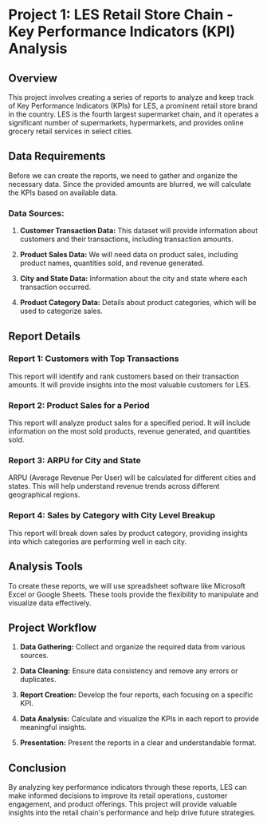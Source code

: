 # Project 1: LES Retail Store Chain - Key Performance Indicators (KPI) Analysis

## Overview

This project involves creating a series of reports to analyze and keep track of Key Performance Indicators (KPIs) for LES, a prominent retail store brand in the country. LES is the fourth largest supermarket chain, and it operates a significant number of supermarkets, hypermarkets, and provides online grocery retail services in select cities.

## Data Requirements

Before we can create the reports, we need to gather and organize the necessary data. Since the provided amounts are blurred, we will calculate the KPIs based on available data.

### Data Sources:

1. **Customer Transaction Data:** This dataset will provide information about customers and their transactions, including transaction amounts.

2. **Product Sales Data:** We will need data on product sales, including product names, quantities sold, and revenue generated.

3. **City and State Data:** Information about the city and state where each transaction occurred.

4. **Product Category Data:** Details about product categories, which will be used to categorize sales.

## Report Details

### Report 1: Customers with Top Transactions

This report will identify and rank customers based on their transaction amounts. It will provide insights into the most valuable customers for LES.

### Report 2: Product Sales for a Period

This report will analyze product sales for a specified period. It will include information on the most sold products, revenue generated, and quantities sold.

### Report 3: ARPU for City and State

ARPU (Average Revenue Per User) will be calculated for different cities and states. This will help understand revenue trends across different geographical regions.

### Report 4: Sales by Category with City Level Breakup

This report will break down sales by product category, providing insights into which categories are performing well in each city.

## Analysis Tools

To create these reports, we will use spreadsheet software like Microsoft Excel or Google Sheets. These tools provide the flexibility to manipulate and visualize data effectively.

## Project Workflow

1. **Data Gathering:** Collect and organize the required data from various sources.

2. **Data Cleaning:** Ensure data consistency and remove any errors or duplicates.

3. **Report Creation:** Develop the four reports, each focusing on a specific KPI.

4. **Data Analysis:** Calculate and visualize the KPIs in each report to provide meaningful insights.

5. **Presentation:** Present the reports in a clear and understandable format.

## Conclusion

By analyzing key performance indicators through these reports, LES can make informed decisions to improve its retail operations, customer engagement, and product offerings. This project will provide valuable insights into the retail chain's performance and help drive future strategies.
